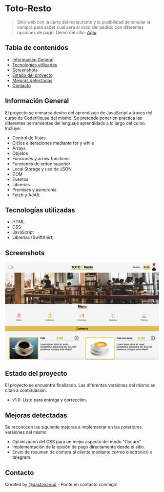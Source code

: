 # Toto-Resto
> Sitio web con la carta del restaurante y la posibilidad de simular la compra para saber cual sera el valor del pedido con diferentes opciones de pago.
> Demo del sitio: [_Aquí_](https://toto-resto.netlify.app).

## Tabla de contenidos
* [Información General](#generalinformation)
* [Tecnologías utilizadas](#technologies-used)
* [Screenshots](#screenshots)
* [Estado del proyecto](#project-status)
* [Mejoras detectadas](#room-for-improvement)
* [Contacto](#contact)


## Información General
El proyecto se enmarca dentro del aprendizaje de JavaScript a traves del curso de CoderHouse del mismo.
Se pretende poner en practica las diferentes herramientas del lenguaje aprendidads a lo largo del curso. Incluye:
- Control de flujos
- Ciclos e iteraciones mediante for y while
- Arrays
- Objetos
- Funciones y arrow functions
- Funciones de orden superior
- Local Storage y uso de JSON
- DOM
- Eventos
- Librerias
- Promises y asincronía
- Fetch y AJAX

## Tecnologías utilizadas
- HTML
- CSS
- JavaScript
- Librerias (SwiftAlert)


## Screenshots
![Ejemplo de screenshot](./img/screenshot.png)


## Estado del proyecto
El proyecto se encuentra finalizado. Las diferentes versiones del mismo se citan a continuación.
- v1.0: Listo para entrega y corrección.


## Mejoras detectadas
Se reconocen las siguiente mejoras a implementar en las poteriores versiones del mismo

- Optimizacon del CSS para un mejor aspecto del modo "Oscuro"
- Implementación de la opción de pago directamente desde el sitio.
- Envio de resumen de compra al cliente mediante correo electronico o telegram.


## Contacto <a name="contact"/>
Created by [@gastonanud](www.linkedin.com/in/gaston-anud/) - Ponte en contacto conmigo!
